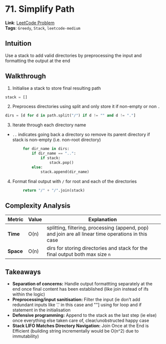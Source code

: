 # 71. Simplify Path
**Link**: [LeetCode Problem](https://leetcode.com/problems/simplify-path/description/)  
**Tags**: `Greedy`, `Stack`, `leetcode-medium`
## Intuition
Use a stack to add valid directories by preprocessing the input and formatting the output at the end

## Walkthrough
1. Initialise a stack to store final resulting path
 ```python
stack = []
 ```
2. Preprocess directories using split and only store it if non-empty or non `.`
```python
dirs = [d for d in path.split("/") if d != "" and d != "."]
```
3. Iterate through each directory name
- `..` indicates going back a directory so remove its parent directory if stack is non-empty (i.e. non-root directory)
```python
        for dir_name in dirs:
            if dir_name == "..":
                if stack:
                    stack.pop()
            else:
                stack.append(dir_name)
```
4. Format final output with `/` for root and each of the directories
```python     
        return "/" + "/".join(stack)
```

## Complexity Analysis 
| Metric  | Value | Explanation |  
|---------|-------|-------------|  
| **Time**  | O(n) | splitting, filtering, processing (append, pop) and join are all linear time operations in this case |  
| **Space** | O(n) | dirs for storing directories and stack for the final output both max size `n` |  

## Takeaways
- **Separation of concerns:** Handle output formattting separately at the end once final content has been established (like join instead of ifs within the logic)
- **Preprocessing/input sanitisation:** Filter the input (ie don’t add redundant inputs like '.' in this case and ""] using for loop and if statement in the initialisation
- **Defensive programming:** Append to the stack as the last step (ie else) once everything else taken care of, clear/unobstructed happy case
- **Stack LIFO Matches Directory Navigation:**
Join Once at the End is Efficient (building string incrementally would be O(n^2) due to immutability)